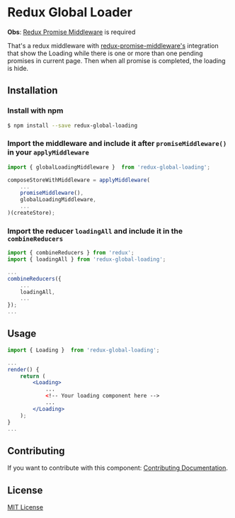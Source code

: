 # Redux Global Loader

**Obs**: [Redux Promise Middleware](https://github.com/pburtchaell/redux-promise-middleware/) is required

That's a redux middleware with [redux-promise-middleware's](https://github.com/pburtchaell/redux-promise-middleware/) integration that show the Loading while there is one or more than one pending promises in current page. Then when all promise is completed, the loading is hide.


## Installation

### Install with npm

```sh
$ npm install --save redux-global-loading
```

### Import the middleware and include it after `promiseMiddleware()` in your `applyMiddleware`

```jsx
import { globalLoadingMiddleware }  from 'redux-global-loading';

composeStoreWithMiddleware = applyMiddleware(
    ...
    promiseMiddleware(),
    globalLoadingMiddleware,
    ...
)(createStore);
```

### Import the reducer `loadingAll` and include it in the `combineReducers`

```jsx
import { combineReducers } from 'redux';
import { loadingAll } from 'redux-global-loading';

...
combineReducers({
    ...
    loadingAll,
    ...
});
...
```

## Usage

```jsx
import { Loading }  from 'redux-global-loading';

...
render() {
    return (
        <Loading>
            ...
            <!-- Your loading component here -->
            ...
        </Loading>
    );
}
...
```

## Contributing

If you want to contribute with this component:
[Contributing Documentation](https://github.com/guilouro/redux-global-loading/blob/master/CONTRIBUTING.md).

## License

[MIT License](https://github.com/guilouro/redux-global-loading/blob/master/LICENSE.md)
